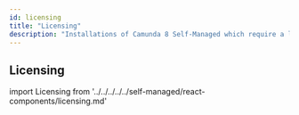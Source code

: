 ```yaml
---
id: licensing
title: "Licensing"
description: "Installations of Camunda 8 Self-Managed which require a license can provide their license key to the components as an environment variable."
---
```


## Licensing

import Licensing from '../../../../../self-managed/react-components/licensing.md'

<Licensing/>
